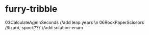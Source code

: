 # furry-tribble

03CalculateAgeInSeconds //add leap years \n
06RockPaperScissors //lizard, spock???  //add solution-enum
